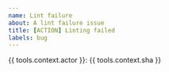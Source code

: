 ```yaml
---
name: Lint failure
about: A lint failure issue
title: [ACTION] Linting failed
labels: bug
---
```

{{ tools.context.actor }}: {{ tools.context.sha }}
